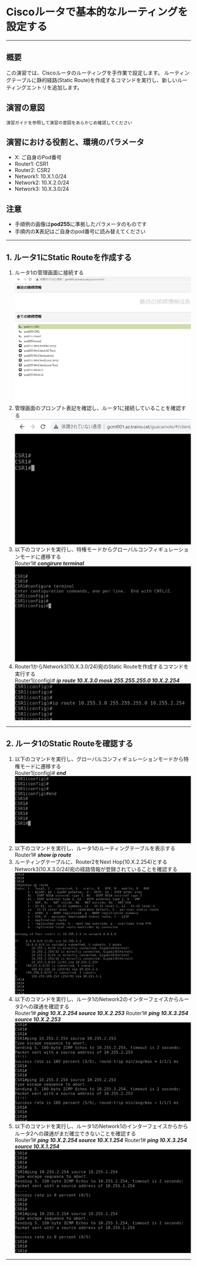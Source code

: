 

# Ciscoルータで基本的なルーティングを設定する
---

## 概要
この演習では、Ciscoルータのルーティングを手作業で設定します。
ルーティングテーブルに静的経路(Static Route)を作成するコマンドを実行し、新しいルーティングエントリを追加します。

## 演習の意図
    演習ガイドを参照して演習の意図をあらかじめ確認してください

## 演習における役割と、環境のパラメータ
- X: ご自身のPod番号
- Router1: CSR1
- Router2: CSR2
- Network1: 10.X.1.0/24
- Network2: 10.X.2.0/24
- Network3: 10.X.3.0/24


## 注意
- 手順例の画像は<B>pod255</B>に準拠したパラメータのものです
- 手順内の<B>X</B>表記はご自身のpod番号に読み替えてください

---

## 1. ルータ1にStatic Routeを作成する

1. ルータ1の管理画面に接続する  
<kbd>![img](image/02/11.png)</kbd>
1. 管理画面のプロンプト表記を確認し、ルータ1に接続していることを確認する  
<kbd>![img](image/02/12.png)</kbd>
1. 以下のコマンドを実行し、特権モードからグローバルコンフィギュレーションモードに遷移する  
    Router1# ***congirure terminal***  
<kbd>![img](image/02/13.png)</kbd>
1. Router1からNetwork3(10.X.3.0/24)宛のStatic Routeを作成するコマンドを実行する  
    Router1(config)# ***ip route 10.X.3.0 mask 255.255.255.0 10.X.2.254***
<kbd>![img](image/02/14.png)</kbd>

---

## 2. ルータ1のStatic Routeを確認する
1. 以下のコマンドを実行し、グローバルコンフィギュレーションモードから特権モードに遷移する  
    Router1(config)# ***end***  
<kbd>![img](image/02/21.png)</kbd>
1. 以下のコマンドを実行し、ルータ1のルーティングテーブルを表示する  
    Router1# ***show ip route***  
1. ルーティングテーブルに、Router2をNext Hop(10.X.2.254)とするNetwork3(10.X.3.0/24)宛の経路情報が登録されていることを確認する  
<kbd>![img](image/02/22.png)</kbd>
1. 以下のコマンドを実行し、ルータ1のNetwork2のインターフェイスからルータ2への疎通を確認する  
    Router1# ***ping 10.X.2.254 source 10.X.2.253***
    Router1# ***ping 10.X.3.254 source 10.X.2.253***
<kbd>![img](image/02/23.png)</kbd>
1. 以下のコマンドを実行し、ルータ1のNetwork1のインターフェイスからからルータ2への疎通がまだ確立できないことを確認する  
    Router1# ***ping 10.X.2.254 source 10.X.1.254***
    Router1# ***ping 10.X.3.254 source 10.X.1.254***
<kbd>![img](image/02/24.png)</kbd>





---
